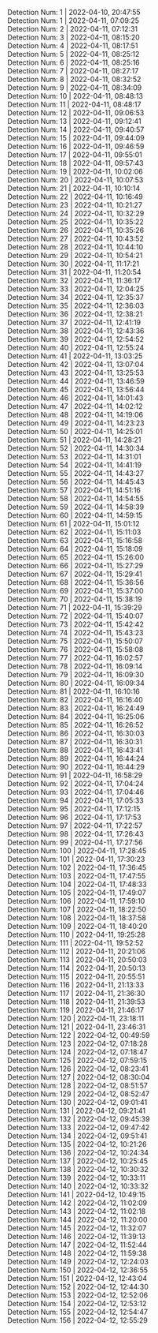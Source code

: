 
Detection Num: 1 |  2022-04-10, 20:47:55<br />Detection Num: 1 |  2022-04-11, 07:09:25<br />Detection Num: 2 |  2022-04-11, 07:12:31<br />Detection Num: 3 |  2022-04-11, 08:15:20<br />Detection Num: 4 |  2022-04-11, 08:17:51<br />Detection Num: 5 |  2022-04-11, 08:25:12<br />Detection Num: 6 |  2022-04-11, 08:25:16<br />Detection Num: 7 |  2022-04-11, 08:27:17<br />Detection Num: 8 |  2022-04-11, 08:32:52<br />Detection Num: 9 |  2022-04-11, 08:34:09<br />Detection Num: 10 |  2022-04-11, 08:48:13<br />Detection Num: 11 |  2022-04-11, 08:48:17<br />Detection Num: 12 |  2022-04-11, 09:06:53<br />Detection Num: 13 |  2022-04-11, 09:12:41<br />Detection Num: 14 |  2022-04-11, 09:40:57<br />Detection Num: 15 |  2022-04-11, 09:44:09<br />Detection Num: 16 |  2022-04-11, 09:46:59<br />Detection Num: 17 |  2022-04-11, 09:55:01<br />Detection Num: 18 |  2022-04-11, 09:57:43<br />Detection Num: 19 |  2022-04-11, 10:02:06<br />Detection Num: 20 |  2022-04-11, 10:07:53<br />Detection Num: 21 |  2022-04-11, 10:10:14<br />Detection Num: 22 |  2022-04-11, 10:16:49<br />Detection Num: 23 |  2022-04-11, 10:21:27<br />Detection Num: 24 |  2022-04-11, 10:32:29<br />Detection Num: 25 |  2022-04-11, 10:35:22<br />Detection Num: 26 |  2022-04-11, 10:35:26<br />Detection Num: 27 |  2022-04-11, 10:43:52<br />Detection Num: 28 |  2022-04-11, 10:44:10<br />Detection Num: 29 |  2022-04-11, 10:54:21<br />Detection Num: 30 |  2022-04-11, 11:17:21<br />Detection Num: 31 |  2022-04-11, 11:20:54<br />Detection Num: 32 |  2022-04-11, 11:36:17<br />Detection Num: 33 |  2022-04-11, 12:04:25<br />Detection Num: 34 |  2022-04-11, 12:35:37<br />Detection Num: 35 |  2022-04-11, 12:36:03<br />Detection Num: 36 |  2022-04-11, 12:38:21<br />Detection Num: 37 |  2022-04-11, 12:41:19<br />Detection Num: 38 |  2022-04-11, 12:43:36<br />Detection Num: 39 |  2022-04-11, 12:54:52<br />Detection Num: 40 |  2022-04-11, 12:55:24<br />Detection Num: 41 |  2022-04-11, 13:03:25<br />Detection Num: 42 |  2022-04-11, 13:07:04<br />Detection Num: 43 |  2022-04-11, 13:25:53<br />Detection Num: 44 |  2022-04-11, 13:46:59<br />Detection Num: 45 |  2022-04-11, 13:56:44<br />Detection Num: 46 |  2022-04-11, 14:01:43<br />Detection Num: 47 |  2022-04-11, 14:02:12<br />Detection Num: 48 |  2022-04-11, 14:19:06<br />Detection Num: 49 |  2022-04-11, 14:23:23<br />Detection Num: 50 |  2022-04-11, 14:25:01<br />Detection Num: 51 |  2022-04-11, 14:28:21<br />Detection Num: 52 |  2022-04-11, 14:30:34<br />Detection Num: 53 |  2022-04-11, 14:31:01<br />Detection Num: 54 |  2022-04-11, 14:41:19<br />Detection Num: 55 |  2022-04-11, 14:43:27<br />Detection Num: 56 |  2022-04-11, 14:45:43<br />Detection Num: 57 |  2022-04-11, 14:51:16<br />Detection Num: 58 |  2022-04-11, 14:54:55<br />Detection Num: 59 |  2022-04-11, 14:58:39<br />Detection Num: 60 |  2022-04-11, 14:59:15<br />Detection Num: 61 |  2022-04-11, 15:01:12<br />Detection Num: 62 |  2022-04-11, 15:11:03<br />Detection Num: 63 |  2022-04-11, 15:16:58<br />Detection Num: 64 |  2022-04-11, 15:18:09<br />Detection Num: 65 |  2022-04-11, 15:26:00<br />Detection Num: 66 |  2022-04-11, 15:27:29<br />Detection Num: 67 |  2022-04-11, 15:29:41<br />Detection Num: 68 |  2022-04-11, 15:36:56<br />Detection Num: 69 |  2022-04-11, 15:37:00<br />Detection Num: 70 |  2022-04-11, 15:38:19<br />Detection Num: 71 |  2022-04-11, 15:39:29<br />Detection Num: 72 |  2022-04-11, 15:40:07<br />Detection Num: 73 |  2022-04-11, 15:42:42<br />Detection Num: 74 |  2022-04-11, 15:43:23<br />Detection Num: 75 |  2022-04-11, 15:50:07<br />Detection Num: 76 |  2022-04-11, 15:58:08<br />Detection Num: 77 |  2022-04-11, 16:02:57<br />Detection Num: 78 |  2022-04-11, 16:09:14<br />Detection Num: 79 |  2022-04-11, 16:09:30<br />Detection Num: 80 |  2022-04-11, 16:09:34<br />Detection Num: 81 |  2022-04-11, 16:10:16<br />Detection Num: 82 |  2022-04-11, 16:16:40<br />Detection Num: 83 |  2022-04-11, 16:24:49<br />Detection Num: 84 |  2022-04-11, 16:25:06<br />Detection Num: 85 |  2022-04-11, 16:26:52<br />Detection Num: 86 |  2022-04-11, 16:30:03<br />Detection Num: 87 |  2022-04-11, 16:30:31<br />Detection Num: 88 |  2022-04-11, 16:43:41<br />Detection Num: 89 |  2022-04-11, 16:44:24<br />Detection Num: 90 |  2022-04-11, 16:44:29<br />Detection Num: 91 |  2022-04-11, 16:58:29<br />Detection Num: 92 |  2022-04-11, 17:04:24<br />Detection Num: 93 |  2022-04-11, 17:04:46<br />Detection Num: 94 |  2022-04-11, 17:05:33<br />Detection Num: 95 |  2022-04-11, 17:12:15<br />Detection Num: 96 |  2022-04-11, 17:17:53<br />Detection Num: 97 |  2022-04-11, 17:22:57<br />Detection Num: 98 |  2022-04-11, 17:26:43<br />Detection Num: 99 |  2022-04-11, 17:27:56<br />Detection Num: 100 |  2022-04-11, 17:28:45<br />Detection Num: 101 |  2022-04-11, 17:30:23<br />Detection Num: 102 |  2022-04-11, 17:36:45<br />Detection Num: 103 |  2022-04-11, 17:47:55<br />Detection Num: 104 |  2022-04-11, 17:48:33<br />Detection Num: 105 |  2022-04-11, 17:49:07<br />Detection Num: 106 |  2022-04-11, 17:59:10<br />Detection Num: 107 |  2022-04-11, 18:22:50<br />Detection Num: 108 |  2022-04-11, 18:37:58<br />Detection Num: 109 |  2022-04-11, 18:40:20<br />Detection Num: 110 |  2022-04-11, 19:25:28<br />Detection Num: 111 |  2022-04-11, 19:52:52<br />Detection Num: 112 |  2022-04-11, 20:21:06<br />Detection Num: 113 |  2022-04-11, 20:50:03<br />Detection Num: 114 |  2022-04-11, 20:50:13<br />Detection Num: 115 |  2022-04-11, 20:55:51<br />Detection Num: 116 |  2022-04-11, 21:13:33<br />Detection Num: 117 |  2022-04-11, 21:36:30<br />Detection Num: 118 |  2022-04-11, 21:39:53<br />Detection Num: 119 |  2022-04-11, 21:46:17<br />Detection Num: 120 |  2022-04-11, 23:18:11<br />Detection Num: 121 |  2022-04-11, 23:46:31<br />Detection Num: 122 |  2022-04-12, 00:49:59<br />Detection Num: 123 |  2022-04-12, 07:18:28<br />Detection Num: 124 |  2022-04-12, 07:18:47<br />Detection Num: 125 |  2022-04-12, 07:59:15<br />Detection Num: 126 |  2022-04-12, 08:23:41<br />Detection Num: 127 |  2022-04-12, 08:30:04<br />Detection Num: 128 |  2022-04-12, 08:51:57<br />Detection Num: 129 |  2022-04-12, 08:52:47<br />Detection Num: 130 |  2022-04-12, 09:01:41<br />Detection Num: 131 |  2022-04-12, 09:21:41<br />Detection Num: 132 |  2022-04-12, 09:45:39<br />Detection Num: 133 |  2022-04-12, 09:47:42<br />Detection Num: 134 |  2022-04-12, 09:51:41<br />Detection Num: 135 |  2022-04-12, 10:21:26<br />Detection Num: 136 |  2022-04-12, 10:24:34<br />Detection Num: 137 |  2022-04-12, 10:25:45<br />Detection Num: 138 |  2022-04-12, 10:30:32<br />Detection Num: 139 |  2022-04-12, 10:33:11<br />Detection Num: 140 |  2022-04-12, 10:33:32<br />Detection Num: 141 |  2022-04-12, 10:49:15<br />Detection Num: 142 |  2022-04-12, 11:02:09<br />Detection Num: 143 |  2022-04-12, 11:02:18<br />Detection Num: 144 |  2022-04-12, 11:20:00<br />Detection Num: 145 |  2022-04-12, 11:32:07<br />Detection Num: 146 |  2022-04-12, 11:39:13<br />Detection Num: 147 |  2022-04-12, 11:52:44<br />Detection Num: 148 |  2022-04-12, 11:59:38<br />Detection Num: 149 |  2022-04-12, 12:24:03<br />Detection Num: 150 |  2022-04-12, 12:36:55<br />Detection Num: 151 |  2022-04-12, 12:43:04<br />Detection Num: 152 |  2022-04-12, 12:44:30<br />Detection Num: 153 |  2022-04-12, 12:52:06<br />Detection Num: 154 |  2022-04-12, 12:53:12<br />Detection Num: 155 |  2022-04-12, 12:54:47<br />Detection Num: 156 |  2022-04-12, 12:55:29<br />